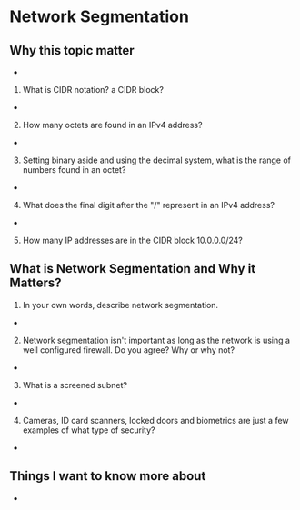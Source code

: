# Network Segmentation
## Why this topic matter
-
1. What is CIDR notation? a CIDR block?
-
2. How many octets are found in an IPv4 address?
-
3. Setting binary aside and using the decimal system, what is the range of numbers found in an octet?
-
4. What does the final digit after the "/" represent in an IPv4 address?
-
5. How many IP addresses are in the CIDR block 10.0.0.0/24?
## What is Network Segmentation and Why it Matters?
1. In your own words, describe network segmentation.
-
2. Network segmentation isn't important as long as the network is using a well configured firewall. Do you agree? Why or why not?
-
3. What is a screened subnet?
-
4. Cameras, ID card scanners, locked doors and biometrics are just a few examples of what type of security?
-
## Things I want to know more about
- 
